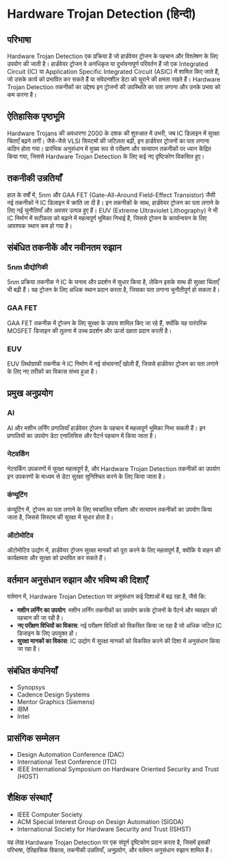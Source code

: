 # Hardware Trojan Detection (हिन्दी)

## परिभाषा
Hardware Trojan Detection एक प्रक्रिया है जो हार्डवेयर ट्रोजन के पहचान और विश्लेषण के लिए उपयोग की जाती है। हार्डवेयर ट्रोजन वे अनधिकृत या दुर्भावनापूर्ण परिवर्तन हैं जो एक Integrated Circuit (IC) या Application Specific Integrated Circuit (ASIC) में शामिल किए जाते हैं, जो उसके कार्य को प्रभावित कर सकते हैं या संवेदनशील डेटा को चुराने की क्षमता रखते हैं। Hardware Trojan Detection तकनीकों का उद्देश्य इन ट्रोजनों की उपस्थिति का पता लगाना और उनके प्रभाव को कम करना है।

## ऐतिहासिक पृष्ठभूमि
Hardware Trojans की अवधारणा 2000 के दशक की शुरुआत में उभरी, जब IC डिज़ाइन में सुरक्षा चिंताएँ बढ़ने लगीं। जैसे-जैसे VLSI सिस्टमों की जटिलता बढ़ी, इन हार्डवेयर ट्रोजनों का पता लगाना कठिन होता गया। प्रारंभिक अनुसंधान में मुख्य रूप से परीक्षण और सत्यापन तकनीकों पर ध्यान केंद्रित किया गया, जिससे Hardware Trojan Detection के लिए कई नए दृष्टिकोण विकसित हुए। 

## तकनीकी उन्नतियाँ
हाल के वर्षों में, 5nm और GAA FET (Gate-All-Around Field-Effect Transistor) जैसी नई तकनीकों ने IC डिज़ाइन में क्रांति ला दी है। इन तकनीकों के साथ, हार्डवेयर ट्रोजन का पता लगाने के लिए नई चुनौतियाँ और अवसर उत्पन्न हुए हैं। EUV (Extreme Ultraviolet Lithography) ने भी IC निर्माण में सटीकता को बढ़ाने में महत्वपूर्ण भूमिका निभाई है, जिससे ट्रोजन के कार्यान्वयन के लिए आवश्यक स्थान कम हो गया है।

## संबंधित तकनीकें और नवीनतम रुझान
### 5nm प्रौद्योगिकी
5nm प्रक्रिया तकनीक ने IC के घनत्व और प्रदर्शन में सुधार किया है, लेकिन इसके साथ ही सुरक्षा चिंताएँ भी बढ़ी हैं। यह ट्रोजन के लिए अधिक स्थान प्रदान करता है, जिसका पता लगाना चुनौतीपूर्ण हो सकता है।

### GAA FET
GAA FET तकनीक में ट्रोजन के लिए सुरक्षा के उपाय शामिल किए जा रहे हैं, क्योंकि यह पारंपरिक MOSFET डिजाइन की तुलना में उच्च प्रदर्शन और ऊर्जा दक्षता प्रदान करती है।

### EUV
EUV लिथोग्राफी तकनीक ने IC निर्माण में नई संभावनाएँ खोली हैं, जिससे हार्डवेयर ट्रोजन का पता लगाने के लिए नए तरीकों का विकास संभव हुआ है।

## प्रमुख अनुप्रयोग
### AI
AI और मशीन लर्निंग प्रणालियाँ हार्डवेयर ट्रोजन के पहचान में महत्वपूर्ण भूमिका निभा सकती हैं। इन प्रणालियों का उपयोग डेटा एनालिसिस और पैटर्न पहचान में किया जाता है।

### नेटवर्किंग
नेटवर्किंग उपकरणों में सुरक्षा महत्वपूर्ण है, और Hardware Trojan Detection तकनीकों का उपयोग इन उपकरणों के माध्यम से डेटा सुरक्षा सुनिश्चित करने के लिए किया जाता है।

### कंप्यूटिंग
कंप्यूटिंग में, ट्रोजन का पता लगाने के लिए स्वचालित परीक्षण और सत्यापन तकनीकों का उपयोग किया जाता है, जिससे सिस्टम की सुरक्षा में सुधार होता है।

### ऑटोमोटिव
ऑटोमोटिव उद्योग में, हार्डवेयर ट्रोजन सुरक्षा मानकों को पूरा करने के लिए महत्वपूर्ण हैं, क्योंकि ये वाहन की कार्यक्षमता और सुरक्षा को प्रभावित कर सकते हैं।

## वर्तमान अनुसंधान रुझान और भविष्य की दिशाएँ
वर्तमान में, Hardware Trojan Detection पर अनुसंधान कई दिशाओं में बढ़ रहा है, जैसे कि:
- **मशीन लर्निंग का उपयोग**: मशीन लर्निंग तकनीकों का उपयोग करके ट्रोजनों के पैटर्न और व्यवहार की पहचान की जा रही है।
- **नए परीक्षण विधियों का विकास**: नई परीक्षण विधियों को विकसित किया जा रहा है जो अधिक जटिल IC डिजाइन के लिए उपयुक्त हों।
- **सुरक्षा मानकों का विकास**: IC उद्योग में सुरक्षा मानकों को विकसित करने की दिशा में अनुसंधान किया जा रहा है।

## संबंधित कंपनियाँ
- Synopsys
- Cadence Design Systems
- Mentor Graphics (Siemens)
- IBM
- Intel

## प्रासंगिक सम्मेलन
- Design Automation Conference (DAC)
- International Test Conference (ITC)
- IEEE International Symposium on Hardware Oriented Security and Trust (HOST)

## शैक्षिक संस्थाएँ
- IEEE Computer Society
- ACM Special Interest Group on Design Automation (SIGDA)
- International Society for Hardware Security and Trust (ISHST)

यह लेख Hardware Trojan Detection पर एक संपूर्ण दृष्टिकोण प्रदान करता है, जिसमें इसकी परिभाषा, ऐतिहासिक विकास, तकनीकी उन्नतियाँ, अनुप्रयोग, और वर्तमान अनुसंधान रुझान शामिल हैं।